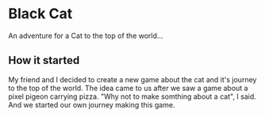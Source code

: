 # Black Cat
An adventure for a Сat to the top of the world...

## How it started
My friend and I decided to create a new game about the cat and it's journey to the top of the world. The idea came to us after we saw a game about a pixel pigeon carrying pizza. "Why not to make somthing about a cat", I said. And we started our own journey making this game.
